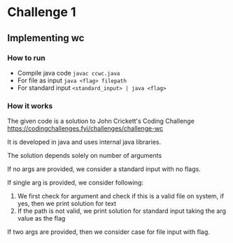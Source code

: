 # Challenge 1
## Implementing wc

### How to run
* Compile java code `javac ccwc.java`
* For file as input `java <flag> filepath`
* For standard input `<standard_input> | java <flag> `

### How it works

The given code is a solution to John Crickett's Coding Challenge https://codingchallenges.fyi/challenges/challenge-wc

It is developed in java and uses internal java libraries.

The solution depends solely on number of arguments

If no args are provided, we consider a standard input with no flags.

If single arg is provided, we consider following:
    
1. We first check for argument and check if this is a valid file on system, if yes, then we print solution for text
2. If the path is not valid, we print solution for standard input taking the arg value as the flag

If two args are provided, then we consider case for file input with flag.